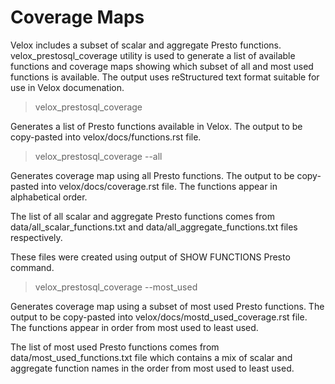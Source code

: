 # Coverage Maps

Velox includes a subset of scalar and aggregate Presto functions.
velox_prestosql_coverage utility is used to generate a list of available
functions and coverage maps showing which subset of all and most used functions
is available. The output uses reStructured text format suitable for use in 
Velox documenation.

> velox_prestosql_coverage

Generates a list of Presto functions available in Velox. The output
to be copy-pasted into velox/docs/functions.rst file.

> velox_prestosql_coverage --all

Generates coverage map using all Presto functions. The output to be copy-pasted
into velox/docs/coverage.rst file. The functions appear in alphabetical order.

The list of all scalar and aggregate Presto functions comes from
data/all_scalar_functions.txt and data/all_aggregate_functions.txt files respectively.

These files were created using output of SHOW FUNCTIONS Presto command.

> velox_prestosql_coverage --most_used

Generates coverage map using a subset of most used Presto functions. The output
to be copy-pasted into velox/docs/mostd_used_coverage.rst file. The functions 
appear in order from most used to least used.

The list of most used Presto functions comes from data/most_used_functions.txt file
which contains a mix of scalar and aggregate function names in the order from
most used to least used.
